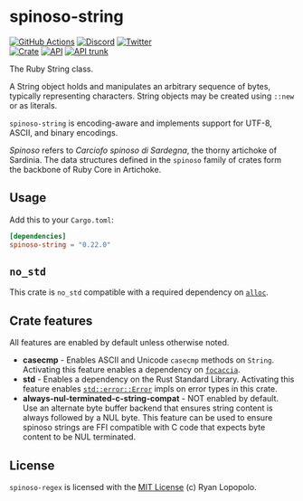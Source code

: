 # spinoso-string

[![GitHub Actions](https://github.com/artichoke/artichoke/workflows/CI/badge.svg)](https://github.com/artichoke/artichoke/actions)
[![Discord](https://img.shields.io/discord/607683947496734760)](https://discord.gg/QCe2tp2)
[![Twitter](https://img.shields.io/twitter/follow/artichokeruby?label=Follow&style=social)](https://twitter.com/artichokeruby)
<br>
[![Crate](https://img.shields.io/crates/v/spinoso-string.svg)](https://crates.io/crates/spinoso-string)
[![API](https://docs.rs/spinoso-string/badge.svg)](https://docs.rs/spinoso-string)
[![API trunk](https://img.shields.io/badge/docs-trunk-blue.svg)](https://artichoke.github.io/artichoke/spinoso_string/)

The Ruby String class.

A String object holds and manipulates an arbitrary sequence of bytes, typically
representing characters. String objects may be created using `::new` or as
literals.

`spinoso-string` is encoding-aware and implements support for UTF-8, ASCII, and
binary encodings.

_Spinoso_ refers to _Carciofo spinoso di Sardegna_, the thorny artichoke of
Sardinia. The data structures defined in the `spinoso` family of crates form the
backbone of Ruby Core in Artichoke.

## Usage

Add this to your `Cargo.toml`:

```toml
[dependencies]
spinoso-string = "0.22.0"
```

## `no_std`

This crate is `no_std` compatible with a required dependency on [`alloc`].

[`alloc`]: https://doc.rust-lang.org/alloc/

## Crate features

All features are enabled by default unless otherwise noted.

- **casecmp** - Enables ASCII and Unicode `casecmp` methods on `String`.
  Activating this feature enables a dependency on [`focaccia`].
- **std** - Enables a dependency on the Rust Standard Library. Activating this
  feature enables [`std::error::Error`] impls on error types in this crate.
- **always-nul-terminated-c-string-compat** - NOT enabled by default. Use an
  alternate byte buffer backend that ensures string content is always followed
  by a NUL byte. This feature can be used to ensure spinoso strings are FFI
  compatible with C code that expects byte content to be NUL terminated.

[`focaccia`]: https://docs.rs/focaccia
[`std::error::error`]: https://doc.rust-lang.org/std/error/trait.Error.html

## License

`spinoso-regex` is licensed with the [MIT License](LICENSE) (c) Ryan Lopopolo.
